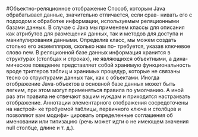 #Объектно-реляционное отображение
Способ, которым Java обрабатывает данные, значительно отличается, если срав-
нивать его с подходом к обработке информации, используемым реляционными
базами данных. В случае с Java мы применяем классы для описания как атрибутов
для размещения данных, так и методов для доступа и манипулирования данными.
Определив класс, мы можем создать столько его экземпляров, сколько нам по-
требуется, указав ключевое слово new. В реляционной базе данных информация
хранится в структурах (столбцах и строках), не являющихся объектными, а дина-
мическое поведение представляет собой хранимую функциональность вроде
триггеров таблиц и хранимых процедур, которые не связаны тесно со структурами
данных так, как с объектами. Иногда отображение Java-объектов в основной базе
данных может быть легким, при этом могут применяться правила по умолчанию.
А иной раз эти правила не отвечают вашим нуждам и приходится настраивать
отображение. Аннотации элементарного отображения сосредоточены на настрой-
ке требуемой таблицы, первичного ключа и столбцов и позволяют вам модифи-
цировать определенные соглашения об именовании или типизацию (речь может
идти о не имеющем значения null столбце, длине и т. д.).